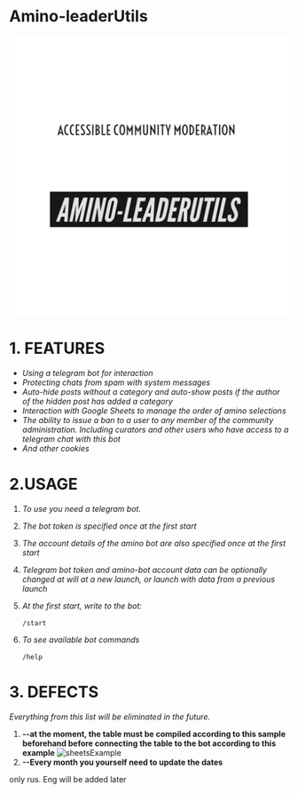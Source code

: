 # **Amino-leaderUtils**
![logo](https://github.com/Ririkari/Amino-leaderUtils/blob/master/img/Amino-leaderUtils.png)

# 1. **FEATURES**
- *Using a telegram bot for interaction*
- *Protecting chats from spam with system messages*
- *Auto-hide posts without a category and auto-show posts if the author of the hidden post has added a category*
- *Interaction with Google Sheets to manage the order of amino selections*
- *The ability to issue a ban to a user to any member of the community administration. Including curators and other users who have access to a telegram chat with this bot*
- *And other cookies*



# 2.**USAGE**

	

 1. *To use you need a telegram bot.*
 2. *The bot token is specified once at the first start*
 3. *The account details of the amino bot are also specified once at the first start*
 4. *Telegram bot token and amino-bot account data can be optionally changed at will at a new launch, or launch with data from a previous launch*
 5. *At the first start, write to the bot:*

		/start
		

 6. *To see available bot commands*

		/help


# 3. **DEFECTS**

*Everything from this list will be eliminated in the future.*

1. **--at the moment, the table must be compiled according to this sample beforehand before connecting the table to the bot according to this example**
![sheetsExample](https://github.com/Ririkari/Amino-leaderUtils/blob/master/img/sheets_xample.png)
2. **--Every month you yourself need to update the dates**


only rus. Eng will be added later

